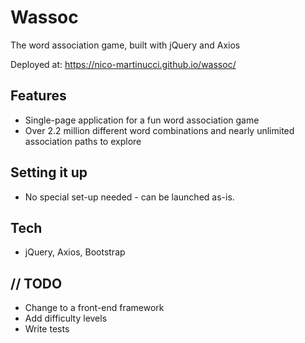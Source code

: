 # Wassoc

The word association game, built with jQuery and Axios

Deployed at: https://nico-martinucci.github.io/wassoc/

## Features
- Single-page application for a fun word association game
- Over 2.2 million different word combinations and nearly unlimited association paths to explore

## Setting it up
- No special set-up needed - can be launched as-is.

## Tech
- jQuery, Axios, Bootstrap

## // TODO
- Change to a front-end framework
- Add difficulty levels
- Write tests

